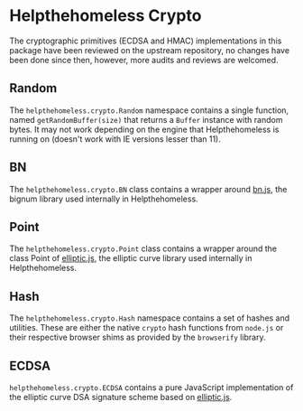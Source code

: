 # Helpthehomeless Crypto
The cryptographic primitives (ECDSA and HMAC) implementations in this package have been reviewed on the upstream repository, no changes have been done since then, however, more audits and reviews are welcomed.

## Random
The `helpthehomeless.crypto.Random` namespace contains a single function, named `getRandomBuffer(size)` that returns a `Buffer` instance with random bytes. It may not work depending on the engine that Helpthehomeless is running on (doesn't work with IE versions lesser than 11).

## BN
The `helpthehomeless.crypto.BN` class contains a wrapper around [bn.js](https://github.com/indutny/bn.js), the bignum library used internally in Helpthehomeless.

## Point
The `helpthehomeless.crypto.Point` class contains a wrapper around the class Point of [elliptic.js](https://github.com/indutny/elliptic), the elliptic curve library used internally in Helpthehomeless.

## Hash
The `helpthehomeless.crypto.Hash` namespace contains a set of hashes and utilities. These are either the native `crypto` hash functions from `node.js` or their respective browser shims as provided by the `browserify` library.

## ECDSA
`helpthehomeless.crypto.ECDSA` contains a pure JavaScript implementation of the elliptic curve DSA signature scheme based on [elliptic.js](https://github.com/indutny/elliptic).
